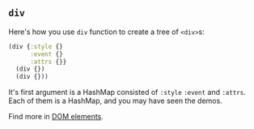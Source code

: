 
`div`
----

Here's how you use `div` function to create a tree of `<div>`s:

```clojure
(div {:style {}
      :event {}
      :attrs {}}
  (div {})
  (div {}))
```

It's first argument is a HashMap consisted of `:style` `:event` and `:attrs`.
Each of them is a HashMap, and you may have seen the demos.

Find more in [DOM elements](#/guide/dom-elements.html).
